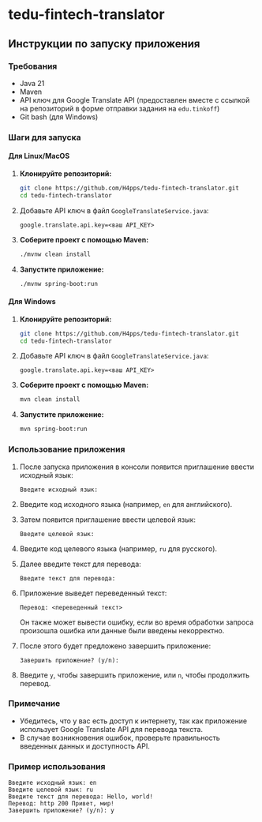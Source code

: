 # tedu-fintech-translator

## Инструкции по запуску приложения

### Требования
- Java 21
- Maven
- API ключ для Google Translate API (предоставлен вместе с ссылкой на репозиторий в форме отправки задания на `edu.tinkoff`)
- Git bash (для Windows)

### Шаги для запуска

#### Для Linux/MacOS
1. **Клонируйте репозиторий:**
    ```sh
    git clone https://github.com/H4pps/tedu-fintech-translator.git 
    cd tedu-fintech-translator
    ```

2. Добавьте API ключ в файл `GoogleTranslateService.java`:
    ```
    google.translate.api.key=<ваш API_KEY>
    ```

3. **Соберите проект с помощью Maven:**
    ```sh
    ./mvnw clean install
    ```

4. **Запустите приложение:**
    ```sh
    ./mvnw spring-boot:run
    ```

#### Для Windows
1. **Клонируйте репозиторий:**
    ```sh
    git clone https://github.com/H4pps/tedu-fintech-translator.git 
    cd tedu-fintech-translator
    ``` 
2. Добавьте API ключ в файл `GoogleTranslateService.java`:
    ```
    google.translate.api.key=<ваш API_KEY>
    ```

3. **Соберите проект с помощью Maven:**
    ```sh
    mvn clean install
    ```

4. **Запустите приложение:**
    ```sh
    mvn spring-boot:run
    ```


### Использование приложения

1. После запуска приложения в консоли появится приглашение ввести исходный язык:
    ```
    Введите исходный язык:
    ```

2. Введите код исходного языка (например, `en` для английского).

3. Затем появится приглашение ввести целевой язык:
    ```
    Введите целевой язык:
    ```

4. Введите код целевого языка (например, `ru` для русского).

5. Далее введите текст для перевода:
    ```
    Введите текст для перевода:
    ```

6. Приложение выведет переведенный текст:
    ```
    Перевод: <переведенный текст>
    ```
    Он также может вывести ошибку, если во время обработки запроса произошла ошибка или данные были введены некорректно.

7. После этого будет предложено завершить приложение:
    ```
    Завершить приложение? (y/n):
    ```

8. Введите `y`, чтобы завершить приложение, или `n`, чтобы продолжить перевод.

### Примечание
- Убедитесь, что у вас есть доступ к интернету, так как приложение использует Google Translate API для перевода текста.
- В случае возникновения ошибок, проверьте правильность введенных данных и доступность API.

### Пример использования

```
Введите исходный язык: en
Введите целевой язык: ru
Введите текст для перевода: Hello, world!
Перевод: http 200 Привет, мир!
Завершить приложение? (y/n): y
```